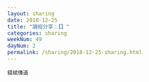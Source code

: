 ```yaml
---
layout: sharing
date: 2018-12-25
title: "讀經分享：【】"
categories: sharing
weekNum: 49
dayNum: 2
permalink: /sharing/2018-12-25-sharing.html
---
```



`錢斌傳道`
